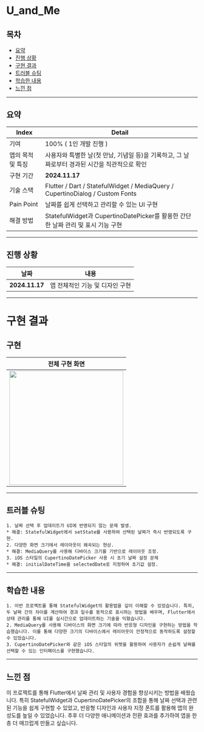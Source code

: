 # U_and_Me

## 목차 
- [요약](#요약)
- [진행 상황](#진행-상황)
- [구현 결과](#구현-결과)
- [트러블 슈팅](#트러블-슈팅)
- [학습한 내용](#학습한-내용)
- [느낀 점](#느낀-점)

-------------

## 요약

|Index|Detail|
|------|---|
|기여|100% ( 1인 개발 진행 ) |
|앱의 목적 및 특징|사용자와 특별한 날(첫 만남, 기념일 등)을 기록하고, 그 날짜로부터 경과된 시간을 직관적으로 확인|
|구현 기간| **2024.11.17**|
|기술 스택| Flutter / Dart / StatefulWidget / MediaQuery / CupertinoDialog / Custom Fonts|
|Pain Point| 날짜를 쉽게 선택하고 관리할 수 있는 UI 구현 |
|해결 방법| StatefulWidget과 CupertinoDatePicker를 활용한 간단한 날짜 관리 및 표시 기능 구현 |

-------------

## 진행 상황

|날짜|내용|
|------|---|
|**2024.11.17**|앱 전체적인 기능 및 디자인 구현|


-------------

# 구현 결과

## 구현

|전체 구현 화면|
|:----:|
|<img src="https://github.com/user-attachments/assets/4fce69a0-6829-4817-97c0-1d11e84ccd0c" width="300">|

-------------

## 트러블 슈팅

    1. 날짜 선택 후 업데이트가 UI에 반영되지 않는 문제 발생.
    * 해결: StatefulWidget에서 setState를 사용하여 선택된 날짜가 즉시 반영되도록 구현.
    2. 다양한 화면 크기에서 레이아웃이 왜곡되는 현상.
    * 해결: MediaQuery를 사용해 디바이스 크기를 기반으로 레이아웃 조정.
    3. iOS 스타일의 CupertinoDatePicker 사용 시 초기 날짜 설정 문제
    * 해결: initialDateTime을 selectedDate로 지정하여 초기값 설정.

-------------

## 학습한 내용

    1. 이번 프로젝트를 통해 StatefulWidget의 활용법을 깊이 이해할 수 있었습니다. 특히, 두 날짜 간의 차이를 계산하여 경과 일수를 동적으로 표시하는 방법을 배우며, Flutter에서 상태 관리를 통해 UI를 실시간으로 업데이트하는 기술을 익혔습니다.
    2. MediaQuery를 사용해 디바이스의 화면 크기에 따라 반응형 디자인을 구현하는 방법을 학습했습니다. 이를 통해 다양한 크기의 디바이스에서 레이아웃이 안정적으로 동작하도록 설정할 수 있었습니다.
    3. CupertinoDatePicker와 같은 iOS 스타일의 위젯을 활용하여 사용자가 손쉽게 날짜를 선택할 수 있는 인터페이스를 구현했습니다. 

-------------

## 느낀 점

 이 프로젝트를 통해 Flutter에서 날짜 관리 및 사용자 경험을 향상시키는 방법을 배웠습니다. 특히 StatefulWidget과 CupertinoDatePicker의 조합을 통해 날짜 선택과 관련된 기능을 쉽게 구현할 수 있었고, 반응형 디자인과 사용자 지정 폰트를 활용해 앱의 완성도를 높일 수 있었습니다. 추후 더 다양한 애니메이션과 전환 효과를 추가하여 앱을 한층 더 매끄럽게 만들고 싶습니다.





 

